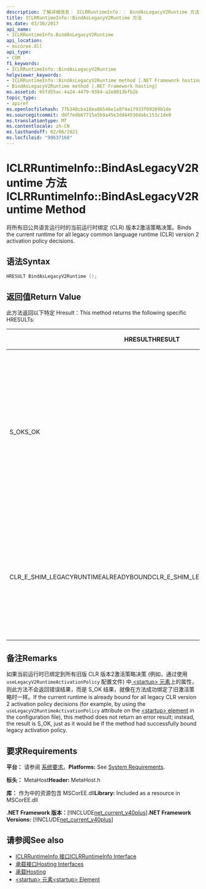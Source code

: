 ```yaml
---
description: 了解详细信息： ICLRRuntimeInfo：： BindAsLegacyV2Runtime 方法
title: ICLRRuntimeInfo::BindAsLegacyV2Runtime 方法
ms.date: 03/30/2017
api_name:
- ICLRRuntimeInfo.BindAsLegacyV2Runtime
api_location:
- mscoree.dll
api_type:
- COM
f1_keywords:
- ICLRRuntimeInfo::BindAsLegacyV2Runtime
helpviewer_keywords:
- ICLRRuntimeInfo::BindAsLegacyV2Runtime method [.NET Framework hosting]
- BindAsLegacyV2Runtime method [.NET Framework hosting]
ms.assetid: 65fd55ac-4a24-4479-9384-a2e8013bfb2b
topic_type:
- apiref
ms.openlocfilehash: 77b340cba18ea86546e1a8f4a17933f09289b1de
ms.sourcegitcommit: ddf7edb67715a5b9a45e3dd44536dabc153c1de0
ms.translationtype: MT
ms.contentlocale: zh-CN
ms.lasthandoff: 02/06/2021
ms.locfileid: "99637168"
---
```

# <a name="iclrruntimeinfobindaslegacyv2runtime-method"></a><span data-ttu-id="315fa-103">ICLRRuntimeInfo::BindAsLegacyV2Runtime 方法</span><span class="sxs-lookup"><span data-stu-id="315fa-103">ICLRRuntimeInfo::BindAsLegacyV2Runtime Method</span></span>

<span data-ttu-id="315fa-104">将所有旧公共语言运行时的当前运行时绑定 (CLR) 版本2激活策略决策。</span><span class="sxs-lookup"><span data-stu-id="315fa-104">Binds the current runtime for all legacy common language runtime (CLR) version 2 activation policy decisions.</span></span>  
  
## <a name="syntax"></a><span data-ttu-id="315fa-105">语法</span><span class="sxs-lookup"><span data-stu-id="315fa-105">Syntax</span></span>  
  
```cpp  
HRESULT BindAsLegacyV2Runtime ();  
```  
  
## <a name="return-value"></a><span data-ttu-id="315fa-106">返回值</span><span class="sxs-lookup"><span data-stu-id="315fa-106">Return Value</span></span>  

 <span data-ttu-id="315fa-107">此方法返回以下特定 Hresult：</span><span class="sxs-lookup"><span data-stu-id="315fa-107">This method returns the following specific HRESULTs:</span></span>  
  
|<span data-ttu-id="315fa-108">HRESULT</span><span class="sxs-lookup"><span data-stu-id="315fa-108">HRESULT</span></span>|<span data-ttu-id="315fa-109">说明</span><span class="sxs-lookup"><span data-stu-id="315fa-109">Description</span></span>|  
|-------------|-----------------|  
|<span data-ttu-id="315fa-110">S_OK</span><span class="sxs-lookup"><span data-stu-id="315fa-110">S_OK</span></span>|<span data-ttu-id="315fa-111">绑定成功，或已将此运行时绑定为旧版 CLR 版本2激活策略运行时。</span><span class="sxs-lookup"><span data-stu-id="315fa-111">Either binding succeeded, or this runtime was already bound as the legacy CLR version 2 activation policy runtime.</span></span>|  
|<span data-ttu-id="315fa-112">CLR_E_SHIM_LEGACYRUNTIMEALREADYBOUND</span><span class="sxs-lookup"><span data-stu-id="315fa-112">CLR_E_SHIM_LEGACYRUNTIMEALREADYBOUND</span></span>|<span data-ttu-id="315fa-113">已将其他运行时绑定到旧版 CLR 版本2激活策略。</span><span class="sxs-lookup"><span data-stu-id="315fa-113">A different runtime was already bound to the legacy CLR version 2 activation policy.</span></span>|  
  
## <a name="remarks"></a><span data-ttu-id="315fa-114">备注</span><span class="sxs-lookup"><span data-stu-id="315fa-114">Remarks</span></span>  

 <span data-ttu-id="315fa-115">如果当前运行时已绑定到所有旧版 CLR 版本2激活策略决策 (例如，通过使用 `useLegacyV2RuntimeActivationPolicy` 配置文件) 中[ \<startup> 元素](../../configure-apps/file-schema/startup/startup-element.md)上的属性，则此方法不会返回错误结果，而是 S_OK 结果，就像在方法成功绑定了旧激活策略时一样。</span><span class="sxs-lookup"><span data-stu-id="315fa-115">If the current runtime is already bound for all legacy CLR version 2 activation policy decisions (for example, by using the `useLegacyV2RuntimeActivationPolicy` attribute on the [\<startup> element](../../configure-apps/file-schema/startup/startup-element.md) in the configuration file), this method does not return an error result; instead, the result is S_OK, just as it would be if the method had successfully bound legacy activation policy.</span></span>  
  
## <a name="requirements"></a><span data-ttu-id="315fa-116">要求</span><span class="sxs-lookup"><span data-stu-id="315fa-116">Requirements</span></span>  

 <span data-ttu-id="315fa-117">**平台：** 请参阅 [系统要求](../../get-started/system-requirements.md)。</span><span class="sxs-lookup"><span data-stu-id="315fa-117">**Platforms:** See [System Requirements](../../get-started/system-requirements.md).</span></span>  
  
 <span data-ttu-id="315fa-118">**标头：** MetaHost</span><span class="sxs-lookup"><span data-stu-id="315fa-118">**Header:** MetaHost.h</span></span>  
  
 <span data-ttu-id="315fa-119">**库：** 作为中的资源包含 MSCorEE.dll</span><span class="sxs-lookup"><span data-stu-id="315fa-119">**Library:** Included as a resource in MSCorEE.dll</span></span>  
  
 <span data-ttu-id="315fa-120">**.NET Framework 版本：**[!INCLUDE[net_current_v40plus](../../../../includes/net-current-v40plus-md.md)]</span><span class="sxs-lookup"><span data-stu-id="315fa-120">**.NET Framework Versions:** [!INCLUDE[net_current_v40plus](../../../../includes/net-current-v40plus-md.md)]</span></span>  
  
## <a name="see-also"></a><span data-ttu-id="315fa-121">请参阅</span><span class="sxs-lookup"><span data-stu-id="315fa-121">See also</span></span>

- [<span data-ttu-id="315fa-122">ICLRRuntimeInfo 接口</span><span class="sxs-lookup"><span data-stu-id="315fa-122">ICLRRuntimeInfo Interface</span></span>](iclrruntimeinfo-interface.md)
- [<span data-ttu-id="315fa-123">承载接口</span><span class="sxs-lookup"><span data-stu-id="315fa-123">Hosting Interfaces</span></span>](hosting-interfaces.md)
- [<span data-ttu-id="315fa-124">承载</span><span class="sxs-lookup"><span data-stu-id="315fa-124">Hosting</span></span>](index.md)
- [<span data-ttu-id="315fa-125">\<startup> 元素</span><span class="sxs-lookup"><span data-stu-id="315fa-125">\<startup> Element</span></span>](../../configure-apps/file-schema/startup/startup-element.md)
